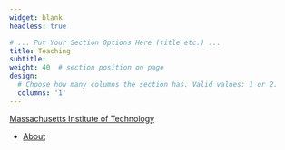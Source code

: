 ```yaml
---
widget: blank
headless: true

# ... Put Your Section Options Here (title etc.) ...
title: Teaching
subtitle:
weight: 40  # section position on page
design:
  # Choose how many columns the section has. Valid values: 1 or 2.
  columns: '1'
---
```


[Massachusetts Institute of Technology](http://www.mit.edu/)

- [About](./static/syllabi/machine_learning_syllabus.pdf)
